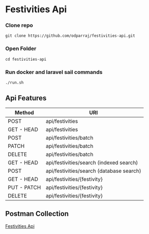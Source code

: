 # Festivities Api

### Clone repo
```
git clone https://github.com/odparraj/festivities-api.git
```
### Open Folder
```
cd festivities-api
```

###  Run docker and laravel sail commands
``` 
./run.sh
```

## Api Features
Method     | URI
-----------|-----------------------------
POST       | api/festivities             
GET - HEAD | api/festivities             
POST       | api/festivities/batch       
PATCH      | api/festivities/batch       
DELETE     | api/festivities/batch       
GET - HEAD | api/festivities/search (indexed search)      
POST       | api/festivities/search (database search)     
GET - HEAD | api/festivities/{festivity} 
PUT - PATCH| api/festivities/{festivity} 
DELETE     | api/festivities/{festivity} 


## Postman Collection

[Festivities Api](https://www.getpostman.com/collections/6c9539a06cfe998ea89f)

